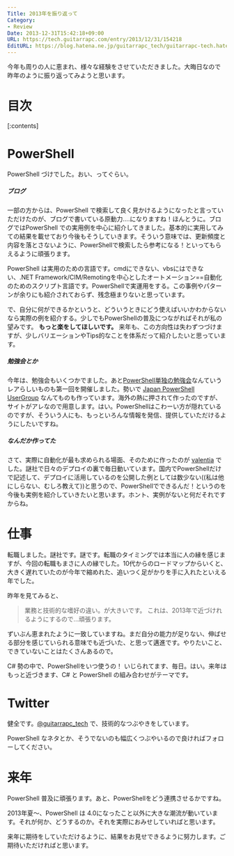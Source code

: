 ```yaml
---
Title: 2013年を振り返って
Category:
- Review
Date: 2013-12-31T15:42:18+09:00
URL: https://tech.guitarrapc.com/entry/2013/12/31/154218
EditURL: https://blog.hatena.ne.jp/guitarrapc_tech/guitarrapc-tech.hatenablog.com/atom/entry/12921228815715467844
---
```


今年も周りの人に恵まれ、様々な経験をさせていただきました。大晦日なので昨年のように振り返ってみようと思います。


# 目次

[:contents]

# PowerShell

PowerShell づけでした。おい、ってぐらい。

##### ブログ

一部の方からは、PowerShell で検索して良く見かけるようになったと言っていただけたのが、ブログで書いている原動力....になりますね！ほんとうに。ブログではPowerShell での実用例を中心に紹介してきました。基本的に実用してみての結果を載せており今後もそうしていきます。そういう意味では、更新頻度と内容を落とさないように、PowerShellで検索したら参考になる！といってもらえるように頑張ります。

PowerShell は実用のための言語です。cmdにできない、vbsにはできない、.NET Framework/CIM/Remotingを中心としたオートメーション==自動化のためのスクリプト言語です。PowerShellで実運用をする。この事例やパターンが余りにも紹介されておらず、残念極まりないと思っています。

で、自分に何ができるかというと、どういうときにどう使えばいいかわからないなら実際の例を紹介する。少しでもPowerShellの普及につながればそれが私の望みです。 **もっと楽をしてほしいです。** 来年も、この方向性は失わずつづけますが、少しバリエーションやTips的なことを体系だって紹介したいと思っています。

##### 勉強会とか

今年は、勉強会もいくつかでました。あと[PowerShell単独の勉強会](http://atnd.org/events/46022)なんていうレアらしいものも第一回を開催しました。勢いで [Japan PowerShell UserGroup](http://powershellgroup.org/node/429) なんてものも作っています。海外の熱に押されて作ったのですが、サイトがアレなので用意します。はい。PowerShellはこわーい方が隠れているのですが、そういう人にも、もっといろんな情報を発信、提供していただけるようにしたいですね。

##### なんだか作ってた

さて、実際に自動化が最も求められる場面、そのために作ったのが [valentia](http://guitarrapc.github.io/valentia/) でした。謎社で日々のデプロイの裏で毎日動いています。国内でPowerShellだけで記述して、デプロイに活用しているのを公開した例としては数少ない((私は他にしらない、むしろ教えて))と思うので、PowerShellでできるんだ！というのを今後も実例を紹介していきたいと思います。ホント、実例がないと何だそれですからね。


# 仕事

転職しました。謎社です。謎です。転職のタイミングでは本当に人の縁を感じますが、今回の転職もまさに人の縁でした。10代からのロードマップからいくと、大きく遅れていたのが今年で縮めれた、追いつく足がかりを手に入れたといえる年でした。

昨年を見てみると、

> 業務と技術的な嗜好の違い。が大きいです。 これは、2013年で近づけれるようにするので…頑張ります。

ずいぶん恵まれたように一致していますね。まだ自分の能力が足りない、伸ばせる部分を感じていられる意味でも近づいた、と思って邁進です。やりたいこと、できていないことはたくさんあるので。

C# 勢の中で、PowerShellをいつ使うの！ いじられてます、毎日。はい。来年はもっと近づきます、C# と PowerShell の組み合わせがテーマです。


# Twitter

健全です。[@guitarrapc_tech](https://twitter.com/guitarrapc_tech) で、技術的なつぶやきをしています。

PowerShell なネタとか、そうでないのも幅広くつぶやいるので良ければフォローしてください。

# 来年

PowerShell 普及に頑張ります。あと、PowerShellをどう連携させるかですね。

2013年夏～、PowerShell は 4.0になったこと以外に大きな潮流が動いています。それが何か、どうするのか。それを実際におみせしていればと思います。

来年に期待をしていただけるように、結果をお見せできるように努力します。ご期待いただければと思います。
